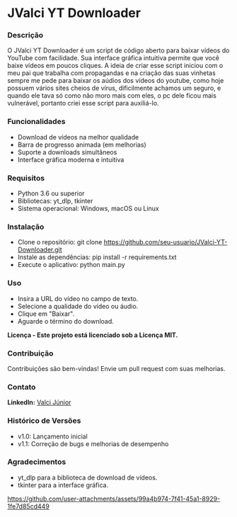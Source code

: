 # JValci YT Downloader

### Descrição

O JValci YT Downloader é um script de código aberto para baixar vídeos do YouTube com facilidade. Sua interface gráfica intuitiva permite que você baixe vídeos em poucos cliques.
A ideia de criar esse script iniciou com o meu pai que trabalha com propagandas e na criação das suas vinhetas sempre me pede para baixar os aúdios dos vídeos do youtube, como hoje possuem vários sites cheios de vírus, dificilmente achamos um seguro, e quando ele tava só como não moro mais com eles, o pc dele ficou mais vulnerável, portanto criei esse script para auxiliá-lo.

### Funcionalidades

 - Download de vídeos na melhor qualidade
 - Barra de progresso animada (em melhorias)
 - Suporte a downloads simultâneos
 - Interface gráfica moderna e intuitiva

### Requisitos

 - Python 3.6 ou superior
 - Bibliotecas: yt_dlp, tkinter
 - Sistema operacional: Windows, macOS ou Linux

### Instalação

 - Clone o repositório: git clone https://github.com/seu-usuario/JValci-YT-Downloader.git
 - Instale as dependências: pip install -r requirements.txt
 - Execute o aplicativo: python main.py
   
### Uso

 - Insira a URL do vídeo no campo de texto.
 - Selecione a qualidade do vídeo ou áudio.
 - Clique em "Baixar".
 - Aguarde o término do download.
   

**Licença - 
Este projeto está licenciado sob a Licença MIT.**

### Contribuição
Contribuições são bem-vindas! Envie um pull request com suas melhorias.

### Contato

**LinkedIn:** [Valci Júnior](https://www.linkedin.com/in/valci-junior/)

### Histórico de Versões

 - v1.0: Lançamento inicial
 - v1.1: Correção de bugs e melhorias de desempenho

### Agradecimentos

 - yt_dlp para a biblioteca de download de vídeos.
 - tkinter para a interface gráfica.


https://github.com/user-attachments/assets/99a4b974-7f41-45a1-8929-1fe7d85cd449

